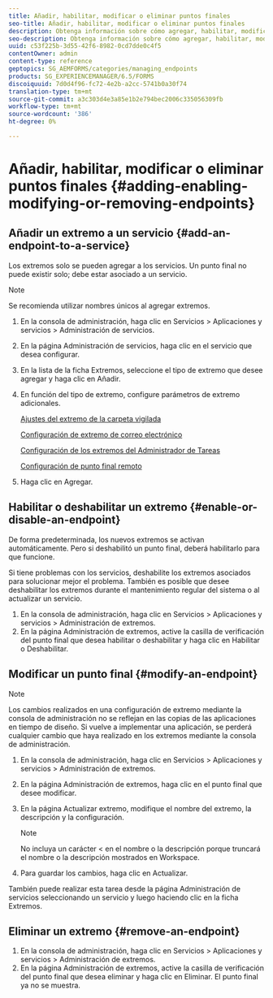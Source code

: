 ```yaml
---
title: Añadir, habilitar, modificar o eliminar puntos finales
seo-title: Añadir, habilitar, modificar o eliminar puntos finales
description: Obtenga información sobre cómo agregar, habilitar, modificar y eliminar puntos finales.
seo-description: Obtenga información sobre cómo agregar, habilitar, modificar y eliminar puntos finales.
uuid: c53f225b-3d55-42f6-8982-0cd7dde0c4f5
contentOwner: admin
content-type: reference
geptopics: SG_AEMFORMS/categories/managing_endpoints
products: SG_EXPERIENCEMANAGER/6.5/FORMS
discoiquuid: 7d0d4f96-fc72-4e2b-a2cc-5741b0a30f74
translation-type: tm+mt
source-git-commit: a3c303d4e3a85e1b2e794bec2006c335056309fb
workflow-type: tm+mt
source-wordcount: '386'
ht-degree: 0%

---
```



# Añadir, habilitar, modificar o eliminar puntos finales {#adding-enabling-modifying-or-removing-endpoints}

## Añadir un extremo a un servicio {#add-an-endpoint-to-a-service}

Los extremos solo se pueden agregar a los servicios. Un punto final no puede existir solo; debe estar asociado a un servicio.

>[!NOTE]
>
>Se recomienda utilizar nombres únicos al agregar extremos.

1. En la consola de administración, haga clic en Servicios > Aplicaciones y servicios > Administración de servicios.
1. En la página Administración de servicios, haga clic en el servicio que desea configurar.
1. En la lista de la ficha Extremos, seleccione el tipo de extremo que desee agregar y haga clic en Añadir.
1. En función del tipo de extremo, configure parámetros de extremo adicionales.

   [Ajustes del extremo de la carpeta vigilada](/help/forms/using/admin-help/configuring-watched-folder-endpoints.md#watched-folder-endpoint-settings)

   [Configuración de extremo de correo electrónico](/help/forms/using/admin-help/configuring-email-endpoints.md#email-endpoint-settings)

   [Configuración de los extremos del Administrador de Tareas](/help/forms/using/admin-help/configuring-task-manager-endpoints.md#configuring-task-manager-endpoints)

   [Configuración de punto final remoto](/help/forms/using/admin-help/configuring-remoting-endpoints.md#remoting-endpoint-settings)

1. Haga clic en Agregar.

## Habilitar o deshabilitar un extremo {#enable-or-disable-an-endpoint}

De forma predeterminada, los nuevos extremos se activan automáticamente. Pero si deshabilitó un punto final, deberá habilitarlo para que funcione.

Si tiene problemas con los servicios, deshabilite los extremos asociados para solucionar mejor el problema. También es posible que desee deshabilitar los extremos durante el mantenimiento regular del sistema o al actualizar un servicio.

1. En la consola de administración, haga clic en Servicios > Aplicaciones y servicios > Administración de extremos.
1. En la página Administración de extremos, active la casilla de verificación del punto final que desea habilitar o deshabilitar y haga clic en Habilitar o Deshabilitar.

## Modificar un punto final {#modify-an-endpoint}

>[!NOTE]
>
>Los cambios realizados en una configuración de extremo mediante la consola de administración no se reflejan en las copias de las aplicaciones en tiempo de diseño. Si vuelve a implementar una aplicación, se perderá cualquier cambio que haya realizado en los extremos mediante la consola de administración.

1. En la consola de administración, haga clic en Servicios > Aplicaciones y servicios > Administración de extremos.
1. En la página Administración de extremos, haga clic en el punto final que desee modificar.
1. En la página Actualizar extremo, modifique el nombre del extremo, la descripción y la configuración.

   >[!NOTE]
   >
   >No incluya un carácter &lt; en el nombre o la descripción porque truncará el nombre o la descripción mostrados en Workspace.

1. Para guardar los cambios, haga clic en Actualizar.

También puede realizar esta tarea desde la página Administración de servicios seleccionando un servicio y luego haciendo clic en la ficha Extremos.

## Eliminar un extremo {#remove-an-endpoint}

1. En la consola de administración, haga clic en Servicios > Aplicaciones y servicios > Administración de extremos.
1. En la página Administración de extremos, active la casilla de verificación del punto final que desea eliminar y haga clic en Eliminar. El punto final ya no se muestra.

